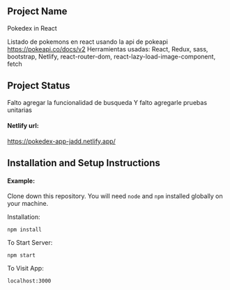 ## Project Name
Pokedex in React

Listado de pokemons en react usando la api de pokeapi  https://pokeapi.co/docs/v2
Herramientas usadas: 
React, Redux, sass, bootstrap, Netlify, react-router-dom, react-lazy-load-image-component, fetch

## Project Status
Falto agregar la funcionalidad de busqueda
Y falto agregarle pruebas unitarias

#### Netlify url:
https://pokedex-app-jadd.netlify.app/

## Installation and Setup Instructions

#### Example:  

Clone down this repository. You will need `node` and `npm` installed globally on your machine.  

Installation:

`npm install`  

To Start Server:

`npm start`  

To Visit App:

`localhost:3000`  
